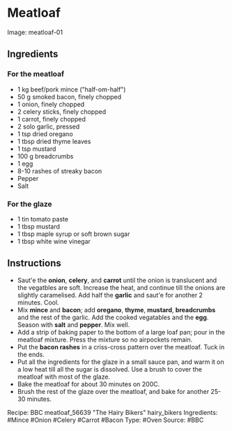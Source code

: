 # Meatloaf

Image: meatloaf-01

## Ingredients

### For the meatloaf

* 1 kg beef/pork mince ("half-om-half")
* 50 g smoked bacon, finely chopped
* 1 onion, finely chopped
* 2 celery sticks, finely chopped
* 1 carrot, finely chopped
* 2 solo garlic, pressed
* 1 tsp dried oregano
* 1 tbsp dried thyme leaves
* 1 tsp mustard
* 100 g breadcrumbs
* 1 egg
* 8-10 rashes of streaky bacon
* Pepper
* Salt

### For the glaze

* 1 tin tomato paste
* 1 tbsp mustard
* 1 tbsp maple syrup or soft brown sugar
* 1 tbsp white wine vinegar


## Instructions

* Saut'e the **onion**, **celery**, and **carrot** until the
  onion is translucent and the vegatbles are soft. Increase
  the heat, and continue till the onions are slightly caramelised.
  Add half the **garlic** and saut'e for another 2 minutes. Cool.
* Mix **mince** and **bacon**; add **oregano**, **thyme**, 
  **mustard**, **breadcrumbs** and the rest of the garlic.
  Add the cooked vegatables and the **egg**. Season with **salt**
  and **pepper**. Mix well.
* Add a strip of baking paper to the bottom of a large loaf pan;
  pour in the meatloaf mixture. Press the mixture so no airpockets
  remain.
* Put the **bacon rashes** in a criss-cross pattern over the
  meatloaf. Tuck in the ends.
* Put all the ingredients for the glaze in a small sauce pan,
  and warm it on a low heat till all the sugar is dissolved.
  Use a brush to cover the meatloaf with most of the glaze.
* Bake the meatloaf for about 30 minutes on 200C.
* Brush the rest of the glaze over the meatloaf, and bake for
  another 25-30 minutes.

Recipe: BBC meatloaf_56639 "The Hairy Bikers" hairy_bikers
Ingredients: #Mince #Onion #Celery #Carrot #Bacon
Type: #Oven
Source: #BBC
